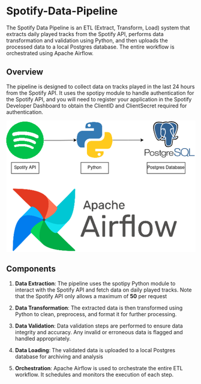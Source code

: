 # Spotify-Data-Pipeline
The Spotify Data Pipeline is an ETL (Extract, Transform, Load) system that extracts daily played tracks from the Spotify API, performs data transformation and validation using Python, and then uploads the processed data to a local Postgres database. The entire workflow is orchestrated using Apache Airflow.

## Overview

The pipeline is designed to collect data on tracks played in the last 24 hours from the Spotify API. It uses the spotipy module to handle authentication for the Spotify API, and you will need to register your application in the Spotify Developer Dashboard to obtain the ClientID and ClientSecret required for authentication.
 
![ETL](Spotify_ETL.drawio.png)

## Components
1. **Data Extraction**: The pipeline uses the spotipy Python module to interact with the Spotify API and fetch data on daily played tracks. Note that the Spotify API only allows a maximum of **50** per request 

2. **Data Transformation**: The extracted data is then transformed using Python to clean, preprocess, and format it for further processing.

3. **Data Validation**: Data validation steps are performed to ensure data integrity and accuracy. Any invalid or erroneous data is flagged and handled appropriately.

4. **Data Loading**: The validated data is uploaded to a local Postgres database for archiving and analysis

5. **Orchestration**: Apache Airflow is used to orchestrate the entire ETL workflow. It schedules and monitors the execution of each step.
